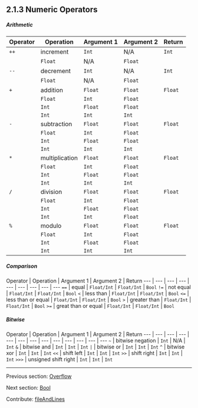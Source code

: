 ## 2.1.3 Numeric Operators

##### Arithmetic
 
 Operator  | Operation  | Argument 1  | Argument 2  | Return 
 --- | --- | --- | --- | ---
<code>++</code> | increment  | `Int`  | N/A  | `Int`
 |  | `Float`  | N/A  | `Float`
<code>--</code>  | decrement  | `Int`  | N/A  | `Int`
 |  | `Float`  | N/A  | `Float`
<code>+</code>  | addition  | `Float`  | `Float`  | `Float` 
 |  | `Float`  | `Int`  | `Float` 
 |  | `Int`  | `Float`  | `Float` 
 |  | `Int`  | `Int`  | `Int` 
<code>-</code>  | subtraction  | `Float`  | `Float`  | `Float` 
 |  | `Float`  | `Int`  | `Float` 
 |  | `Int`  | `Float`  | `Float` 
 |  | `Int`  | `Int`  | `Int` 
<code>*</code>  | multiplication  | `Float`  | `Float`  | `Float` 
 |  | `Float`  | `Int`  | `Float` 
 |  | `Int`  | `Float`  | `Float` 
 |  | `Int`  | `Int`  | `Int` 
<code>/</code>  | division  | `Float`  | `Float`  | `Float` 
 |  | `Float`  | `Int`  | `Float` 
 |  | `Int`  | `Float`  | `Float` 
 |  | `Int`  | `Int`  | `Float` 
<code>%</code>  | modulo  | `Float`  | `Float`  | `Float` 
 |  | `Float`  | `Int`  | `Float` 
 |  | `Int`  | `Float`  | `Float` 
 |  | `Int`  | `Int`  | `Int` 
 
##### Comparison
 
 Operator  | Operation  | Argument 1  | Argument 2  | Return 
 --- | --- | --- | --- | --- | --- | --- | --- | ---
<code>==</code>  | equal  | `Float/Int`  | `Float/Int`  | `Bool` 
<code>!=</code>  | not equal  | `Float/Int`  | `Float/Int`  | `Bool` 
<code>&lt;</code>  | less than  | `Float/Int`  | `Float/Int`  | `Bool` 
<code>&lt;=</code>  | less than or equal  | `Float/Int`  | `Float/Int`  | `Bool` 
<code>&gt;</code>  | greater than  | `Float/Int`  | `Float/Int`  | `Bool` 
<code>&gt;=</code>  | great than or equal  | `Float/Int`  | `Float/Int`  | `Bool` 
 
##### Bitwise
 
 Operator  | Operation  | Argument 1  | Argument 2  | Return 
 --- | --- | --- | --- | --- | --- | --- | --- | --- | --- | --- | --- | ---
<code>~</code>  | bitwise negation  | `Int`  | N/A  | `Int` 
<code>&amp;</code>  | bitwise and  | `Int`  | `Int`  | `Int` 
<code>&#124;</code>  | bitwise or  | `Int`  | `Int`  | `Int` 
<code>^</code>  | bitwise xor  | `Int`  | `Int`  | `Int` 
<code>&lt;&lt;</code>  | shift left  | `Int`  | `Int`  | `Int` 
<code>&gt;&gt;</code>  | shift right  | `Int`  | `Int`  | `Int` 
<code>&gt;&gt;&gt;</code>  | unsigned shift right  | `Int`  | `Int`  | `Int`

---

Previous section: [Overflow](types-overflow.md)

Next section: [Bool](types-bool.md)

Contribute: [fileAndLines](https://github.com/HaxeFoundation/HaxeManual/blob/master/02-types.tex#L69-69)
